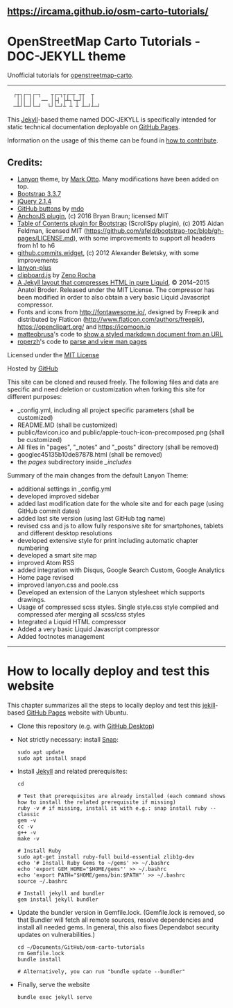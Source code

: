 ## https://ircama.github.io/osm-carto-tutorials/

# OpenStreetMap Carto Tutorials - DOC-JEKYLL theme

Unofficial tutorials for [openstreetmap-carto](https://github.com/gravitystorm/openstreetmap-carto).

-------------

```
  ┌┬┐┌─┐┌─┐   ┬┌─┐┬┌─┬ ┬┬  ┬
   │││ ││  ── │├┤ ├┴┐└┬┘│  │
  ─┴┘└─┘└─┘  └┘└─┘┴ ┴ ┴ ┴─┘┴─┘
```

This [Jekyll](http://jekyllrb.com/)-based theme named DOC-JEKYLL is specifically intended for static technical documentation deployable on [GitHub Pages](https://pages.github.com/).

Information on the usage of this theme can be found in [how to contribute](_notes/how-to-contribute.md).

## Credits:

* [Lanyon](http://lanyon.getpoole.com) theme, by [Mark Otto](https://github.com/mdo). Many modifications have been added on top.
* [Bootstrap 3.3.7](https://getbootstrap.com)
* [jQuery 2.1.4](https://jquery.com/)
* [GitHub buttons](https://ghbtns.com/) by [mdo](https://twitter.com/mdo)
* [AnchorJS plugin](https://github.com/bryanbraun/anchorjs), (c) 2016 Bryan Braun; licensed MIT
* [Table of Contents plugin for Bootstrap](https://afeld.github.io/bootstrap-toc/) (ScrollSpy plugin), (c) 2015 Aidan Feldman, licensed MIT (https://github.com/afeld/bootstrap-toc/blob/gh-pages/LICENSE.md), with some improvements to support all headers from h1 to h6
* [github.commits.widget](https://github.com/alexanderbeletsky/github-commits-widget), (c) 2012 Alexander Beletsky, with some improvements
* [lanyon-plus](https://github.com/dyndna/lanyon-plus)
* [clipboard.js](https://clipboardjs.com/) by [Zeno Rocha](http://zenorocha.com/)
* [A Jekyll layout that compresses HTML in pure Liquid](https://github.com/penibelst/jekyll-compress-html), © 2014–2015 Anatol Broder. Released under the MIT License. The compressor has been modified in order to also obtain a very basic Liquid Javascript compressor.
* Fonts and icons from http://fontawesome.io/, designed by Freepik and distributed by Flaticon (http://www.flaticon.com/authors/freepik), https://openclipart.org/ and https://icomoon.io
* [matteobrusa](https://github.com/matteobrusa)'s code to [show a styled markdown document from an URL](https://matteobrusa.github.io/md-styler/)
* [roperzh](https://github.com/roperzh)'s code to [parse and view man pages](https://github.com/roperzh/jroff/)

Licensed under the [MIT License](http://opensource.org/licenses/MIT)

Hosted by [GitHub](https://github.com)

This site can be cloned and reused freely. The following files and data are specific and need deletion or customization when forking this site for different purposes:

- _config.yml, including all project specific parameters (shall be customized)
- README.MD (shall be customized)
- public/favicon.ico and public/apple-touch-icon-precomposed.png (shall be customized)
- All files in "pages", "_notes" and "_posts" directory (shall be removed)
- googlec45135b10de87878.html (shall be removed)
- the *pages* subdirectory inside *_includes*

Summary of the main changes from the default Lanyon Theme:

 * additional settings in _config.yml
 * developed improved sidebar
 * added last modification date for the whole site and for each page (using GitHub commit dates)
 * added last site version (using last GitHub tag name)
 * revised css and js to allow fully responsive site for smartphones, tablets and different desktop resolutions
 * developed extensive style for print including automatic chapter numbering
 * developed a smart site map
 * improved Atom RSS
 * added integration with Disqus, Google Search Custom, Google Analytics
 * Home page revised
 * improved lanyon.css and poole.css
 * Developed an extension of the Lanyon stylesheet which supports drawings.
 * Usage of compressed scss styles. Single style.css style compiled and compressed afer merging all scss/css styles
 * Integrated a Liquid HTML compressor
 * Added a very basic Liquid Javascript compressor
 * Added footnotes management
 
 ---------------
 
# How to locally deploy and test this website

This chapter summarizes all the steps to locally deploy and test this [jekill](https://docs.github.com/en/github/working-with-github-pages/setting-up-a-github-pages-site-with-jekyll)-based [GitHub Pages](https://pages.github.com/) website with Ubuntu.

- Clone this repository (e.g. with [GitHub Desktop](https://desktop.github.com/))

- Not strictly necessary: install [Snap](https://en.wikipedia.org/wiki/Snap_(package_manager)):

    ```shell
    sudo apt update
    sudo apt install snapd
    ```

- Install [Jekyll](https://jekyllrb.com/docs/installation/) and related prerequisites:

    ```shell
    cd

    # Test that prerequisites are already installed (each command shows how to install the related prerequisite if missing)
    ruby -v # if missing, install it with e.g.: snap install ruby --classic
    gem -v
    cc -v
    g++ -v
    make -v

    # Install Ruby
    sudo apt-get install ruby-full build-essential zlib1g-dev
    echo '# Install Ruby Gems to ~/gems' >> ~/.bashrc
    echo 'export GEM_HOME="$HOME/gems"' >> ~/.bashrc
    echo 'export PATH="$HOME/gems/bin:$PATH"' >> ~/.bashrc
    source ~/.bashrc

    # Install jekyll and bundler
    gem install jekyll bundler
    ```

- Update the bundler version in Gemfile.lock. (Gemfile.lock is removed, so that Bundler will fetch all remote sources, resolve dependencies and install all needed gems. In general, this also fixes Dependabot security updates on vulnerabilities.)

    ```shell
    cd ~/Documents/GitHub/osm-carto-tutorials
    rm Gemfile.lock
    bundle install
    
    # Alternatively, you can run "bundle update --bundler"
    ```

- Finally, serve the website

    ```shell
    bundle exec jekyll serve
    ```

